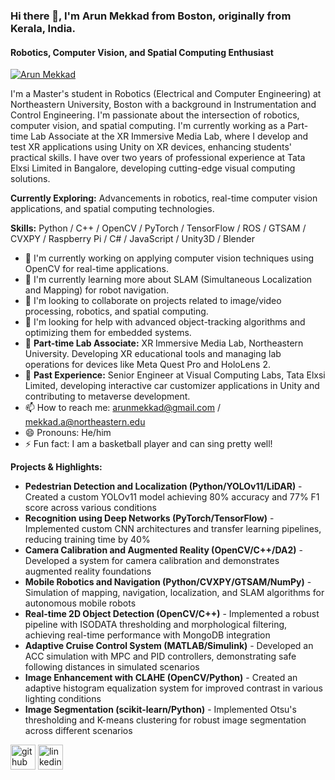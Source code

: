 ### Hi there 👋, I'm Arun Mekkad from Boston, originally from Kerala, India.

#### Robotics, Computer Vision, and Spatial Computing Enthusiast

[![Arun Mekkad](https://github.com/user-attachments/assets/05e78f80-c045-4b61-8b54-f340cc5ff6c5)]()

I'm a Master's student in Robotics (Electrical and Computer Engineering) at Northeastern University, Boston with a background in Instrumentation and Control Engineering. I'm passionate about the intersection of robotics, computer vision, and spatial computing. I'm currently working as a Part-time Lab Associate at the XR Immersive Media Lab, where I develop and test XR applications using Unity on XR devices, enhancing students' practical skills. I have over two years of professional experience at Tata Elxsi Limited in Bangalore, developing cutting-edge visual computing solutions.

**Currently Exploring:** Advancements in robotics, real-time computer vision applications, and spatial computing technologies.

**Skills:** Python / C++ / OpenCV / PyTorch / TensorFlow / ROS / GTSAM / CVXPY / Raspberry Pi / C# / JavaScript / Unity3D / Blender

- 🔭 I'm currently working on applying computer vision techniques using OpenCV for real-time applications.
- 🌱 I'm currently learning more about SLAM (Simultaneous Localization and Mapping) for robot navigation.
- 👯 I'm looking to collaborate on projects related to image/video processing, robotics, and spatial computing.
- 🤔 I'm looking for help with advanced object-tracking algorithms and optimizing them for embedded systems.
- 💼 **Part-time Lab Associate:** XR Immersive Media Lab, Northeastern University. Developing XR educational tools and managing lab operations for devices like Meta Quest Pro and HoloLens 2.
- 🏢 **Past Experience:** Senior Engineer at Visual Computing Labs, Tata Elxsi Limited, developing interactive car customizer applications in Unity and contributing to metaverse development.
- 📫 How to reach me: arunmekkad@gmail.com / mekkad.a@northeastern.edu
- 😄 Pronouns: He/him
- ⚡ Fun fact: I am a basketball player and can sing pretty well!

**Projects & Highlights:**

*   **Pedestrian Detection and Localization (Python/YOLOv11/LiDAR)** - Created a custom YOLOv11 model achieving 80% accuracy and 77% F1 score across various conditions
*   **Recognition using Deep Networks (PyTorch/TensorFlow)** - Implemented custom CNN architectures and transfer learning pipelines, reducing training time by 40%
*   **Camera Calibration and Augmented Reality (OpenCV/C++/DA2)** - Developed a system for camera calibration and demonstrates augmented reality foundations
*   **Mobile Robotics and Navigation (Python/CVXPY/GTSAM/NumPy)** -  Simulation of mapping, navigation, localization, and SLAM algorithms for autonomous mobile robots
*   **Real-time 2D Object Detection (OpenCV/C++)** - Implemented a robust pipeline with ISODATA thresholding and morphological filtering, achieving real-time performance with MongoDB integration
*   **Adaptive Cruise Control System (MATLAB/Simulink)** - Developed an ACC simulation with MPC and PID controllers, demonstrating safe following distances in simulated scenarios
*   **Image Enhancement with CLAHE (OpenCV/Python)** - Created an adaptive histogram equalization system for improved contrast in various lighting conditions
*   **Image Segmentation (scikit-learn/Python)** - Implemented Otsu's thresholding and K-means clustering for robust image segmentation across different scenarios

[<img src='https://cdn.jsdelivr.net/npm/simple-icons@3.0.1/icons/github.svg' alt='github' height='40'>](https://github.com/ArunMekkad)
[<img src='https://cdn.jsdelivr.net/npm/simple-icons@3.0.1/icons/linkedin.svg' alt='linkedin' height='40'>](https://www.linkedin.com/in/arun-mekkad-61918b2a4/)
